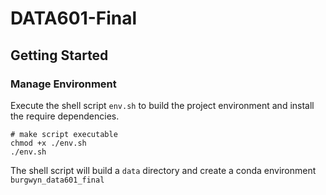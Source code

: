 # DATA601-Final

## Getting Started

### Manage Environment

Execute the shell script `env.sh` to build the project environment and install the require dependencies.

```shell script
# make script executable
chmod +x ./env.sh
./env.sh
```

The shell script will build a `data` directory and create a conda environment `burgwyn_data601_final`